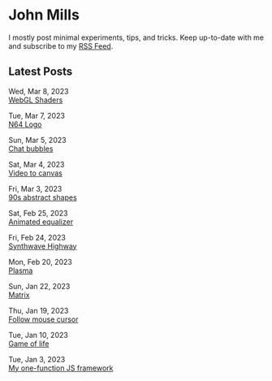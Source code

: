 # John Mills
I mostly post minimal experiments, tips, and tricks. Keep up-to-date with me and subscribe to my [RSS Feed](https://iamjohnmills.github.io/journal/johnmills.rss).

## Latest Posts

Wed, Mar 8, 2023<br/>
[WebGL Shaders](https://iamjohnmills.github.io/journal/shaders/)

Tue, Mar 7, 2023<br/>
[N64 Logo](https://iamjohnmills.github.io/journal/n64/)

Sun, Mar 5, 2023<br/>
[Chat bubbles](https://iamjohnmills.github.io/journal/chat-bubbles/)

Sat, Mar 4, 2023<br/>
[Video to canvas](https://iamjohnmills.github.io/journal/canvas-video/)

Fri, Mar 3, 2023<br/>
[90s abstract shapes](https://iamjohnmills.github.io/journal/90s-shapes/)

Sat, Feb 25, 2023<br/>
[Animated equalizer](https://iamjohnmills.github.io/journal/equalizer/)

Fri, Feb 24, 2023<br/>
[Synthwave Highway](https://iamjohnmills.github.io/journal/synthwave-highway/)

Mon, Feb 20, 2023<br/>
[Plasma](https://iamjohnmills.github.io/journal/plasma/)

Sun, Jan 22, 2023<br/>
[Matrix](https://iamjohnmills.github.io/journal/matrix/)

Thu, Jan 19, 2023<br/>
[Follow mouse cursor](https://iamjohnmills.github.io/journal/cursor-follow/)

Tue, Jan 10, 2023<br/>
[Game of life](https://iamjohnmills.github.io/journal/game-of-life/)

Tue, Jan 3, 2023<br/>
[My one-function JS framework](https://iamjohnmills.github.io/journal/create-node/)
